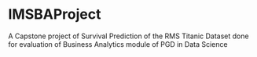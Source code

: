 # IMSBAProject
A Capstone project of Survival Prediction of the RMS Titanic Dataset done for evaluation of Business Analytics module of PGD in Data Science 
